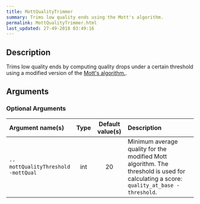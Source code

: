 ```yaml
---
title: MottQualityTrimmer
summary: Trims low quality ends using the Mott's algorithm.
permalink: MottQualityTrimmer.html
last_updated: 27-49-2018 03:49:16
---
```



## Description

Trims low quality ends by computing quality drops under a certain threshold using a modified
 version of the <a href="http://www.phrap.org/phredphrap/phred.html">Mott's algorithm.</a>.

## Arguments

### Optional Arguments

| Argument name(s) | Type | Default value(s) | Description |
| :--------------- | :--: | :--------------: | :------ |
| `--mottQualityThreshold`<br/>`-mottQual` | int | 20 | Minimum average quality for the modified Mott algorithm. The threshold is used for calculating a score: <code>quality_at_base - threshold</code>. |


